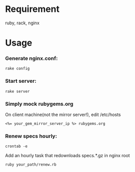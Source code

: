 # Requirement

ruby, rack, nginx

# Usage

### Generate nginx.conf:

    rake config

### Start server:

    rake server

### Simply mock rubygems.org

On client machine(not the mirror server!), edit /etc/hosts

    <%= your_gem_mirror_server_ip %> rubygems.org

### Renew specs hourly:

    crontab -e

Add an hourly task that redownloads specs.*.gz in nginx root

    ruby your_path/renew.rb